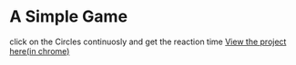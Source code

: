# A Simple Game
click on the Circles continuosly and get the reaction time
[View the project here(in chrome)](https://sammed-123.github.io/A-simple-Game/)
